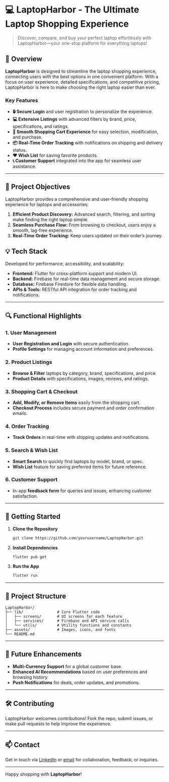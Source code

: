 
# 💻 LaptopHarbor - The Ultimate Laptop Shopping Experience

> Discover, compare, and buy your perfect laptop effortlessly with LaptopHarbor—your one-stop platform for everything laptops!

## 🚀 Overview

**LaptopHarbor** is designed to streamline the laptop shopping experience, connecting users with the best options in one convenient platform. With a focus on user experience, detailed specifications, and competitive pricing, LaptopHarbor is here to make choosing the right laptop easier than ever.

### Key Features
- **🔒 Secure Login** and user registration to personalize the experience.
- **💻 Extensive Listings** with advanced filters by brand, price, specifications, and ratings.
- **🛒 Smooth Shopping Cart Experience** for easy selection, modification, and purchase.
- **📦 Real-Time Order Tracking** with notifications on shipping and delivery status.
- **❤️ Wish List** for saving favorite products.
- **📞 Customer Support** integrated into the app for seamless user assistance.

---

## 🎯 Project Objectives

LaptopHarbor provides a comprehensive and user-friendly shopping experience for laptops and accessories:
1. **Efficient Product Discovery:** Advanced search, filtering, and sorting make finding the right laptop simple.
2. **Seamless Purchase Flow:** From browsing to checkout, users enjoy a smooth, lag-free experience.
3. **Real-Time Order Tracking:** Keep users updated on their order’s journey.

## 💡 Tech Stack

Developed for performance, accessibility, and scalability:
- **Frontend:** Flutter for cross-platform support and modern UI.
- **Backend:** Firebase for real-time data management and secure storage.
- **Database:** Firebase Firestore for flexible data handling.
- **APIs & Tools:** RESTful API integration for order tracking and notifications.

---

## 🔍 Functional Highlights

### 1. User Management
- **User Registration and Login** with secure authentication.
- **Profile Settings** for managing account information and preferences.

### 2. Product Listings
- **Browse & Filter** laptops by category, brand, specifications, and price.
- **Product Details** with specifications, images, reviews, and ratings.

### 3. Shopping Cart & Checkout
- **Add, Modify, or Remove Items** easily from the shopping cart.
- **Checkout Process** includes secure payment and order confirmation emails.

### 4. Order Tracking
- **Track Orders** in real-time with shipping updates and notifications.

### 5. Search & Wish List
- **Smart Search** to quickly find laptops by model, brand, or spec.
- **Wish List** feature for saving preferred items for future reference.

### 6. Customer Support
- In-app **feedback form** for queries and issues, enhancing customer satisfaction.

---

## 🚀 Getting Started

1. **Clone the Repository**
   ```bash
   git clone https://github.com/yourusername/LaptopHarbor.git
   ```
2. **Install Dependencies**
   ```bash
   flutter pub get
   ```
3. **Run the App**
   ```bash
   flutter run
   ```

---

## 📂 Project Structure

```plaintext
LaptopHarbor/
├── lib/               # Core Flutter code
│   ├── screens/       # UI screens for each feature
│   ├── services/      # Firebase and API service calls
│   └── utils/         # Utility functions and constants
├── assets/            # Images, icons, and fonts
└── README.md
```

---

## 🌱 Future Enhancements
- **Multi-Currency Support** for a global customer base.
- **Enhanced AI Recommendations** based on user preferences and browsing history.
- **Push Notifications** for deals, order updates, and promotions.

---

## 🛠 Contributing

LaptopHarbor welcomes contributions! Fork the repo, submit issues, or make pull requests to help improve the experience.

---

## 📫 Contact

Get in touch via [LinkedIn](https://www.linkedin.com/in/rabia-imtiaz/) or [email](mailto:rabiaimtiaz203@gmail.com.com) for collaboration, feedback, or inquiries.

---

Happy shopping with **LaptopHarbor**!
